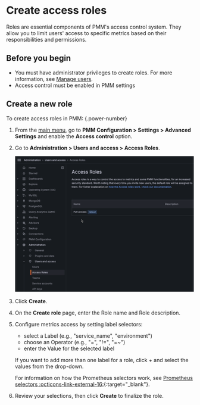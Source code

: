 
# Create access roles

Roles are essential components of PMM's access control system. They allow you to limit users' access to specific metrics based on their responsibilities and permissions.

## Before you begin

- You must have administrator privileges to create roles. For more information, see [Manage users](../../manage-users/index.md).
- Access control must be enabled in PMM settings

## Create a new role

To create access roles in PMM:
{.power-number}

1. From the [main menu](../../../reference/ui/ui_components.md), go to **PMM Configuration > Settings > Advanced Settings** and enable the **Access control** option.
2. Go to **Administration > Users and access > Access Roles**.

    ![PMM Access Control - Create role](../../../images/lbac/PMM_access_control_create_role.png)

3. Click **Create**.
4. On the **Create role** page, enter the Role name and Role description.
5. Configure metrics access by setting label selectors:
    - select a Label (e.g., "service_name", "environment")
    - choose an Operator (e.g., "=", "!=", "=~")
    - enter the Value for the selected label

    If you want to add more than one label for a role, click *+* and select the values from the drop-down.

    For information on how the Prometheus selectors work, see [Prometheus selectors :octicons-link-external-16:](https://prometheus.io/docs/prometheus/latest/querying/basics/#time-series-selectors){:target="_blank"}.

6. Review your selections, then click **Create** to finalize the role.


